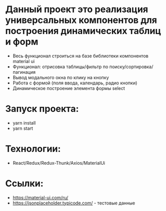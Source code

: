 # Данный проект это реализация универсальных компонентов для построения динамических таблиц и форм

- Весь функционал строиться на базе библиотеки компонентов material ui
- Функционал: отрисовка таблицы/фильтр по поиску/сортировка/пагинация
- Вывод модального окна по клику на кнопку
- Работа с формой (поля ввода, календарь, радио кнопки)
- Динамическое построение элемента формы select

# Запуск проекта:

- yarn install
- yarn start

# Технологии:

- React/Redux/Redux-Thunk/Axios/MaterialUi

# Ссылки:

- https://material-ui.com/ru/
- https://jsonplaceholder.typicode.com/ - тестовые данные
